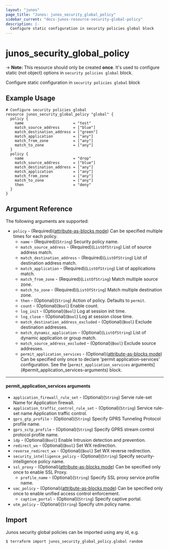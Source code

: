 ```yaml
---
layout: "junos"
page_title: "Junos: junos_security_global_policy"
sidebar_current: "docs-junos-resource-security-global-policy"
description: |-
  Configure static configuration in security policies global block
---
```


# junos_security_global_policy

-> **Note:** This resource should only be created **once**. It's used to configure static (not object) options in `security policies global` block.

Configure static configuration in `security policies global` block

## Example Usage

```hcl
# Configure security policies global
resource junos_security_global_policy "global" {
  policy {
    name                      = "test"
    match_source_address      = ["blue"]
    match_destination_address = ["green"]
    match_application         = ["any"]
    match_from_zone           = ["any"]
    match_to_zone             = ["any"]
  }
  policy {
    name                      = "drop"
    match_source_address      = ["blue"]
    match_destination_address = ["any"]
    match_application         = ["any"]
    match_from_zone           = ["any"]
    match_to_zone             = ["any"]
    then                      = "deny"
  }
}
```

## Argument Reference

The following arguments are supported:

* `policy` - (Required)([attribute-as-blocks mode](https://www.terraform.io/docs/configuration/attr-as-blocks.html)) Can be specified multiple times for each policy.
  * `name` - (Required)(`String`) Security policy name.
  * `match_source_address` - (Required)(`ListOfString`) List of source address match.
  * `match_destination_address` - (Required)(`ListOfString`) List of destination address match.
  * `match_application` - (Required)(`ListOfString`) List of applications match.
  * `match_from_zone` - (Required)(`ListOfString`) Match multiple source zone.
  * `match_to_zone` - (Required)(`ListOfString`) Match multiple destination zone.
  * `then` - (Optional)(`String`) Action of policy. Defaults to `permit`.
  * `count` - (Optional)(`Bool`) Enable count.
  * `log_init` - (Optional)(`Bool`) Log at session init time.
  * `log_close` - (Optional)(`Bool`) Log at session close time.
  * `match_destination_address_excluded` - (Optional)(`Bool`) Exclude destination addresses.
  * `match_dynamic_application` - (Optional)(`ListOfString`) List of dynamic application or group match.
  * `match_source_address_excluded` - (Optional)(`Bool`) Exclude source addresses.
  * `permit_application_services` - (Optional)([attribute-as-blocks mode](https://www.terraform.io/docs/configuration/attr-as-blocks.html)) Can be specified only once to declare 'permit application-services' configuration. See the [`permit_application_services` arguments] (#permit_application_services-arguments) block.

---
#### permit_application_services arguments
* `application_firewall_rule_set` - (Optional)(`String`) Servie rule-set Name for Application firewall.
* `application_traffic_control_rule_set` - (Optional)(`String`) Service rule-set name Application traffic control.
* `gprs_gtp_profile` - (Optional)(`String`) Specify GPRS Tunneling Protocol profile name.
* `gprs_sctp_profile` - (Optional)(`String`) Specify GPRS stream control protocol profile name.
* `idp` - (Optional)(`Bool`) Enable Intrusion detection and prevention.
* `redirect_wx` - (Optional)(`Bool`) Set WX redirection.
* `reverse_redirect_wx` - (Optional)(`Bool`) Set WX reverse redirection.
* `security_intelligence_policy` - (Optional)(`String`) Specify security-intelligence policy name.
* `ssl_proxy` - (Optional)([attribute-as-blocks mode](https://www.terraform.io/docs/configuration/attr-as-blocks.html)) Can be specified only once to enable SSL Proxy.
  * `profile_name` - (Optional)(`String`) Specify SSL proxy service profile name.
* `uac_policy` - (Optional)([attribute-as-blocks mode](https://www.terraform.io/docs/configuration/attr-as-blocks.html)) Can be specified only once to enable unified access control enforcement.
  * `captive_portal` - (Optional)(`String`) Specify captive portal.
* `utm_policy` - (Optional)(`String`) Specify utm policy name.

## Import

Junos security global policies can be imported using any id, e.g.

```
$ terraform import junos_security_global_policy.global random
```
